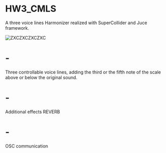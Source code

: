 
# HW3_CMLS



A three voice lines Harmonizer realized with SuperCollider and Juce framework. 



![ZXCZXCZXCZXC](https://user-images.githubusercontent.com/62141069/120100697-4c7a0700-c142-11eb-8f72-f140bed92de9.PNG)




# -
Three controllable voice lines, adding the third or the fifth note of the scale above or below the original sound. 
# -
Additional effects REVERB 
# -
OSC communication 
